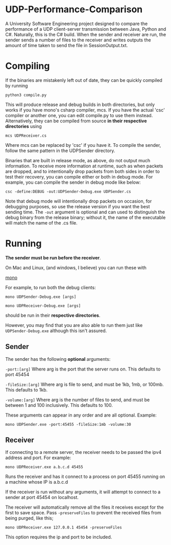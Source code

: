 # UDP-Performance-Comparison
A University Software Engineering project designed to compare the performance of a UDP client-server transmission between Java, Python and C#. Naturally, this is the C# build.
When the sender and receiver are run, the sender sends a number of files to the receiver and writes outputs the amount of time taken to send the file in SessionOutput.txt.


<h1>Compiling</h1>

If the binaries are mistakenly left out of date, they can be quickly compiled by running 
```shell
python3 compile.py
```
This will produce release and debug builds in both directories, but only works if you have mono's csharp compiler, mcs.
If you have the actual 'csc' compiler or another one, you can edit compile.py to use them instead. 
Alternatively, they can be compiled from source **in their respective directories** using

```shell
mcs UDPReceiver.cs
```
Where mcs can be replaced by 'csc' if you have it.
To compile the sender, follow the same pattern in the UDPSender directory.

Binaries that are built in release mode, as above, do not output much information. To receive more information at runtime, such as when packets are dropped, and to intentionally drop packets from both sides in order to test their recovery, you can compile either or both in debug mode. 
For example, you can compile the sender in debug mode like below:
```shell
csc -define:DEBUG -out:UDPSender-Debug.exe UDPSender.cs
```
Note that debug mode will intentionally drop packets on occasion, for debugging purposes, so use the release version if you want the best sending time.
The ```-out``` argument is optional and can used to distinguish the debug binary from the release binary; without it, the name of the executable will match the name of the .cs file.

<h1>Running</h1>

**The sender must be run before the receiver**.

On Mac and Linux, (and windows, I believe) you can run these with 

[mono](https://www.mono-project.com/download/stable/)

For example, to run both the debug clients:

```
mono UDPSender-Debug.exe [args]
```

```
mono UDPReceiver-Debug.exe [args]
```

should be run in their **respective directories**.

However, you may find that you are also able to run them just like ```UDPSender-Debug.exe``` although this isn't assured.

## Sender
The sender has the following **optional** arguments:

```-port:[arg]``` 
Where arg is the port that the server runs on. This defaults to port 45454

```-fileSize:[arg]```
Where arg is file to send, and must be 1kb, 1mb, or 100mb. This defaults to 1kb.

```-volume:[arg]```
Where arg is the number of files to send, and must be between 1 and 100 inclusively. This defaults to 100.

These arguments can appear in any order and are all optional.
Example:

```mono UDPSender.exe -port:45455 -fileSize:1mb -volume:30```

## Receiver
If connecting to a remote server, the receiver needs to be passed the ipv4 address and port. For example:

```mono UDPReceiver.exe a.b.c.d 45455```

Runs the receiver and has it connect to a process on port 45455 running on a machine whose IP is a.b.c.d

If the receiver is run without any arguments, it will attempt to connect to a sender at port 45454 on localhost.

The receiver will automatically remove all the files it receives except for the first to save space. Pass ```-preserveFiles``` to prevent the received files from being purged, like this;

```mono UDPReceiver.exe 127.0.0.1 45454 -preserveFiles```

This option requires the ip and port to be included.